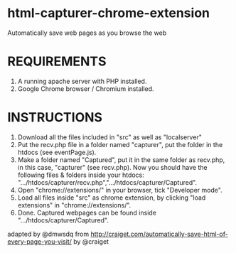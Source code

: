 html-capturer-chrome-extension
==============================

Automatically save web pages as you browse the web

REQUIREMENTS
============
1. A running apache server with PHP installed.
2. Google Chrome browser / Chromium installed.

INSTRUCTIONS
============
1. Download all the files included in "src" as well as "localserver"
2. Put the recv.php file in a folder named "capturer", put the folder in the htdocs (see eventPage.js).
3. Make a folder named "Captured", put it in the same folder as recv.php, in this case, "capturer" (see recv.php). Now you should have the following files & folders inside your htdocs: ".../htdocs/capturer/recv.php",".../htdocs/capturer/Captured". 
4. Open "chrome://extensions/" in your browser, tick "Developer mode".
5. Load all files inside "src" as chrome extension, by clicking "load extensions" in "chrome://extensions/".
6. Done. Captured webpages can be found inside ".../htdocs/capturer/Captured".

adapted by @dmwsdq from http://craiget.com/automatically-save-html-of-every-page-you-visit/ by @craiget
